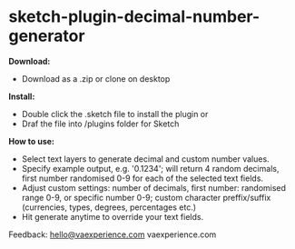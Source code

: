 # sketch-plugin-decimal-number-generator

<b>Download:</b>
- Download as a .zip or clone on desktop

<b>Install:</b>
- Double click the .sketch file to install the plugin
or
- Draf the file into /plugins folder for Sketch

<b>How to use:</b>
- Select text layers to generate decimal and custom number values.
- Specify example output, e.g. '0.1234'; will return 4 random decimals, first number randomised 0-9 for each of the selected text fields.
- Adjust custom settings: number of decimals, first number: randomised range 0-9, or specific number 0-9; custom character preffix/suffix (currencies, types, degrees, percentages etc.)
- Hit generate anytime to override your text fields.


Feedback: hello@vaexperience.com
vaexperience.com
